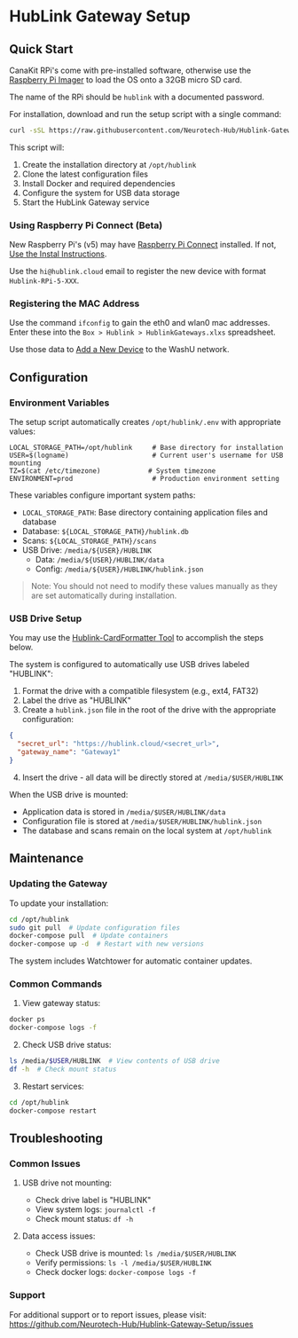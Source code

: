 # HubLink Gateway Setup

## Quick Start

CanaKit RPi's come with pre-installed software, otherwise use the [Raspberry Pi Imager](https://www.raspberrypi.com/software/) to load the OS onto a 32GB micro SD card.

The name of the RPi should be `hublink` with a documented password.

For installation, download and run the setup script with a single command:
```bash
curl -sSL https://raw.githubusercontent.com/Neurotech-Hub/Hublink-Gateway-Setup/main/setup.sh | sudo bash
```

This script will:
1. Create the installation directory at `/opt/hublink`
2. Clone the latest configuration files
3. Install Docker and required dependencies
4. Configure the system for USB data storage
5. Start the HubLink Gateway service

### Using Raspberry Pi Connect (Beta)

New Raspberry Pi's (v5) may have [Raspberry Pi Connect](https://www.raspberrypi.com/software/connect/) installed. If not, [Use the Instal Instructions](https://www.raspberrypi.com/documentation/services/connect.html).

Use the `hi@hublink.cloud` email to register the new device with format `Hublink-RPi-5-XXX`.

### Registering the MAC Address

Use the command `ifconfig` to gain the eth0 and wlan0 mac addresses. Enter these into the `Box > Hublink > HublinkGateways.xlxs` spreadsheet.

Use those data to [Add a New Device](https://wustl.service-now.com/sp?id=sc_cat_item&table=sc_cat_item&sys_id=2a8f28881b91e91070f1fc451a4bcb0e) to the WashU network.

## Configuration

### Environment Variables

The setup script automatically creates `/opt/hublink/.env` with appropriate values:
```env
LOCAL_STORAGE_PATH=/opt/hublink     # Base directory for installation
USER=$(logname)                     # Current user's username for USB mounting
TZ=$(cat /etc/timezone)            # System timezone
ENVIRONMENT=prod                    # Production environment setting
```

These variables configure important system paths:
- `LOCAL_STORAGE_PATH`: Base directory containing application files and database
- Database: `${LOCAL_STORAGE_PATH}/hublink.db`
- Scans: `${LOCAL_STORAGE_PATH}/scans`
- USB Drive: `/media/${USER}/HUBLINK`
  - Data: `/media/${USER}/HUBLINK/data`
  - Config: `/media/${USER}/HUBLINK/hublink.json`

> Note: You should not need to modify these values manually as they are set automatically during installation.

### USB Drive Setup

You may use the [Hublink-CardFormatter Tool](https://github.com/Neurotech-Hub/Hublink-CardFormatter) to accomplish the steps below.

The system is configured to automatically use USB drives labeled "HUBLINK":
1. Format the drive with a compatible filesystem (e.g., ext4, FAT32)
2. Label the drive as "HUBLINK"
3. Create a `hublink.json` file in the root of the drive with the appropriate configuration:
```json  
{
  "secret_url": "https://hublink.cloud/<secret_url>",
  "gateway_name": "Gateway1"
}
```
4. Insert the drive - all data will be directly stored at `/media/$USER/HUBLINK`

When the USB drive is mounted:
- Application data is stored in `/media/$USER/HUBLINK/data`
- Configuration file is stored at `/media/$USER/HUBLINK/hublink.json`
- The database and scans remain on the local system at `/opt/hublink`

## Maintenance

### Updating the Gateway

To update your installation:
```bash
cd /opt/hublink
sudo git pull  # Update configuration files
docker-compose pull  # Update containers
docker-compose up -d  # Restart with new versions
```

The system includes Watchtower for automatic container updates.

### Common Commands

1. View gateway status:
```bash
docker ps
docker-compose logs -f
```

2. Check USB drive status:
```bash
ls /media/$USER/HUBLINK  # View contents of USB drive
df -h  # Check mount status
```

3. Restart services:
```bash
cd /opt/hublink
docker-compose restart
```

## Troubleshooting

### Common Issues

1. USB drive not mounting:
   - Check drive label is "HUBLINK"
   - View system logs: `journalctl -f`
   - Check mount status: `df -h`

2. Data access issues:
   - Check USB drive is mounted: `ls /media/$USER/HUBLINK`
   - Verify permissions: `ls -l /media/$USER/HUBLINK`
   - Check docker logs: `docker-compose logs -f`

### Support

For additional support or to report issues, please visit:
https://github.com/Neurotech-Hub/Hublink-Gateway-Setup/issues